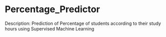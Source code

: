 # Percentage_Predictor
Description: 
Prediction of Percentage of students according to their study hours using Supervised Machine Learning
